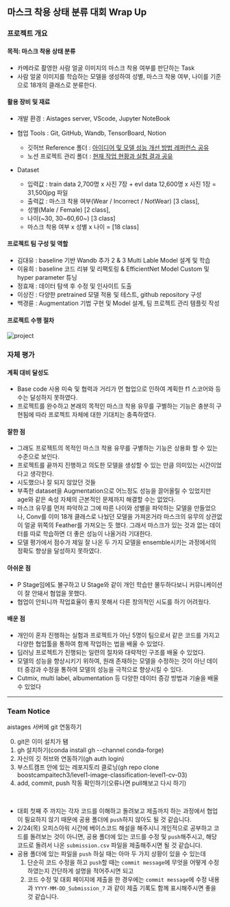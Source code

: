 ## 마스크 착용 상태 분류 대회 Wrap Up 

### 프로젝트 개요
#### 목적: 마스크 착용 상태 분류
- 카메라로 촬영한 사람 얼굴 이미지의 마스크 착용 여부를 판단하는 Task
- 사람 얼굴 이미지를 학습하는 모델을 생성하여 성별, 마스크 착용 여부, 나이를 기준으로 18개의 클래스로 분류한다.

#### 활용 장비 및 재료
- 개발 환경 : Aistages server, VScode, Jupyter NoteBook
- 협업 Tools : Git, GitHub, Wandb, TensorBoard, Notion
  - 깃허브 Reference 폴더 : [아이디어 및 모델 성능 개선 방법 레퍼런스 공유](https://github.com/boostcampaitech3/level1-image-classification-level1-cv-03/tree/main/Reference)
  - 노션 프로젝트 관리 폴더 : [현재 작업 현황과 실험 결과 공유](https://www.notion.so/Level-1-P-stage-dc32dfcef44847ef987c4cac491e00d1)

- Dataset
  - 입력값 : train data 2,700명 x 사진 7장 + evl data 12,600명 x 사진 1장 = 31,500jpg 파일
  - 출력값 : 마스크 착용 여부(Wear / Incorrect / NotWear) [3 class],
  - 성별(Male / Female) [2 class],
  - 나이(~30, 30~60,60~) [3 class]
  - 마스크 착용 여부 x 성별 x 나이 = [18 class]

#### 프로젝트 팀 구성 및 역할
- 김대유 : baseline 기반 Wandb 추가 2 & 3 Multi Lable Model 설계 및 학습
- 이융희 : baseline 코드 리뷰 및 리팩토링 & EfficientNet Model Custom 및 hyper parameter 튜닝
- 정효재 : 데이터 탐색 후 수정 및 인사이트 도출
- 이상진 : 다양한 pretrained 모델 적용 및 테스트, github repository 구성
- 백경륜 : Augmentation 기법 구현 및 Model 설계, 팀 프로젝트 관리 템플릿 작성

#### 프로젝트 수행 절차
![project](https://user-images.githubusercontent.com/48708496/157568880-ff6cfd5c-5e6f-4598-9fab-09ae7f010e21.jpg)


### 자체 평가
#### 계획 대비 달성도
- Base code 사용 미숙 및 협력과 거리가 먼 협업으로 인하여 계획한 f1 스코어와 등수는 달성하지 못하였다.
- 프로젝트를 완수하고 본래의 목적인 마스크 착용 유무를 구별하는 기능은 충분히 구현됨에 따라 프로젝트 자체에
대한 기대치는 충족하였다.
#### 잘한 점
- 그래도 프로젝트의 목적인 마스크 착용 유무를 구별하는 기능은 상용화 할 수 있는 수준으로 보인다.
- 프로젝트를 끝까지 진행하고 의도한 모델을 생성할 수 있는 만큼 의미있는 시간이었다고 생각한다.
- 시도했으나 잘 되지 않았던 것들
- 부족한 dataset을 Augmentation으로 어느정도 성능을 끌어올릴 수 있었지만 age와 같은 속성 자체의 근본적인
문제까지 해결할 수는 없었다.
- 마스크 유무를 먼저 파악하고 그에 따른 나이와 성별을 파악하는 모델을 만들었으나, Conv를 이미 18개 클래스로
나눴던 모델을 가져온거라 마스크의 유무의 상관없이 얼굴 위쪽의 Feather를 가져오는 듯 했다. 그래서 마스크가
있는 것과 없는 데이터를 따로 학습하면 더 좋은 성능이 나올거라 기대한다.
- 모델 평가에서 점수가 제일 잘 나온 두 가지 모델을 ensemble시키는 과정에서의 정확도 향상을 달성하지 못하였다.
#### 아쉬운 점
- P Stage임에도 불구하고 U Stage와 같이 개인 학습만 몰두하다보니 커뮤니케이션이 잘 안돼서 협업을 못했다.
- 협업이 안되니까 작업효율이 좋지 못해서 다른 창의적인 시도를 하기 어려웠다.
#### 배운 점
- 개인이 혼자 진행하는 실험과 프로젝트가 아닌 5명이 팀으로서 같은 코드를 가지고 다양한 협업툴을 통하여 함께
작업하는 법을 배울 수 있었다.
- 딥러닝 프로젝트가 진행되는 일련의 절차와 대략적인 구조를 배울 수 있었다.
- 모델의 성능을 향상시키기 위하여, 원래 존재하는 모델을 수정하는 것이 아닌 데이터 증강과 수정을 통하여 모델의
성능을 극적으로 향상시킬 수 있다.
- Cutmix, multi label, albumentation 등 다양한 데이터 증강 방법과 기술을 배울 수 있었다


---
### Team Notice
aistages 서버에 git 연동하기

0. git은 이미 설치가 됌
1. gh 설치하기(conda install gh --channel conda-forge)
2. 자신의 깃 허브와 연동하기(gh auth login)
3. 부스트캠프 안에 있는 레포지토리 클로닝(gh repo clone boostcampaitech3/level1-image-classification-level1-cv-03)
4. add, commit, push 작동 확인하기(오류나면 pull해보고 다시 하기)  

<br />

* 대회 첫째 주 까지는 각자 코드를 이해하고 돌려보고 제출까지 하는 과정에서 협업이 필요하지 않기 때문에 공용 폴더에 ```push```하지 않아도 될 것 같습니다. 
* 2/24(목) 오피스아워 시간에 베이스코드 해설을 해주시니 개인적으로 공부하고 코드를 돌려보는 것이 아니면, 공용 폴더에 있는 코드를 수정 및 ```push```해주시고, 해당 코드로 돌려서 나온 ```submission.csv``` 파일을 제출해주시면 될 것 같습니다.
* 공용 폴더에 있는 파일을 ```push``` 하실 때는 아마 두 가지 상황이 있을 수 있는데
  1. 단순히 코드 수정을 하고 ```push```할 때는 ```commit message```에 무엇을 어떻게 수정 하였는지 간단하게 설명을 적어주시면 되고
  2. 코드 수정 및 대회 페이지에 제출을 한 경우에는 ```commit message```에 수정 내용과 ```YYYY-MM-DD_Submission_7``` 과 같이 제출 기록도 함께 표시해주시면 좋을 것 같습니다.
  




  



